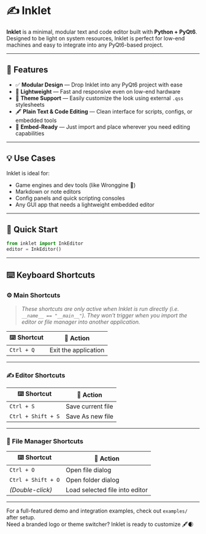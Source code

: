

# ✍️ Inklet

**Inklet** is a minimal, modular text and code editor built with **Python + PyQt6**. Designed to be light on system resources, Inklet is perfect for low-end machines and easy to integrate into any PyQt6-based project.

---

## 🧩 Features

- ✅ **Modular Design** — Drop Inklet into any PyQt6 project with ease
- 🚀 **Lightweight** — Fast and responsive even on low-end hardware
- 🎨 **Theme Support** — Easily customize the look using external `.qss` stylesheets
- 🖋️ **Plain Text & Code Editing** — Clean interface for scripts, configs, or embedded tools
- 🔌 **Embed-Ready** — Just import and place wherever you need editing capabilities

---

## 💡 Use Cases

Inklet is ideal for:
- Game engines and dev tools (like Wronggine 🧪)
- Markdown or note editors
- Config panels and quick scripting consoles
- Any GUI app that needs a lightweight embedded editor

---

## 🚀 Quick Start
```python
from inklet import InkEditor
editor = InkEditor()
```

---

## ⌨️ Keyboard Shortcuts

### ⚙️ Main Shortcuts
> _These shortcuts are only active when Inklet is run directly (i.e. `__name__ == "__main__"`). They won't trigger when you import the editor or file manager into another application._

| ⌨️ Shortcut        | 🚀 Action            |
|-------------------|---------------------|
| `Ctrl + Q`        | Exit the application |

---

### ✍️ Editor Shortcuts

| ⌨️ Shortcut        | 📄 Action             |
|-------------------|----------------------|
| `Ctrl + S`        | Save current file     |
| `Ctrl + Shift + S`| Save As new file      |

---

### 📁 File Manager Shortcuts

| ⌨️ Shortcut        | 📂 Action               |
|-------------------|------------------------|
| `Ctrl + O`        | Open file dialog        |
| `Ctrl + Shift + O`| Open folder dialog      |
| *(Double-click)*  | Load selected file into editor |


---

For a full-featured demo and integration examples, check out `examples/` after setup.  
Need a branded logo or theme switcher? Inklet is ready to customize 🖋️🌒

